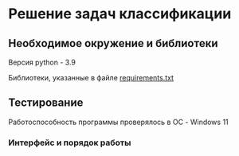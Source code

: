 <h1>Решение задач классификации</h1>
<h2>Необходимое окружение и библиотеки</h2>
<p>
  Версия python - 3.9
</p>
<p>
Библиотеки, указанные в файле <a href="https://github.com/sozmi/NT_analysys/blob/add_readme/NT_analysis/requirements.txt">requirements.txt</a>
</p>

<h2>Тестирование</h2>
Работоспособность программы проверялось в ОС - Windows 11

<h3>Интерфейс и порядок работы</h3>
